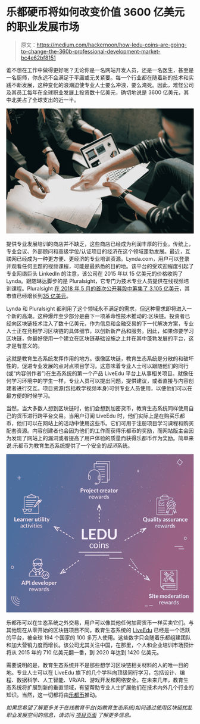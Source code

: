# 乐都硬币将如何改变价值 3600 亿美元的职业发展市场

> 原文：<https://medium.com/hackernoon/how-ledu-coins-are-going-to-change-the-360b-professional-development-market-bc4e62bf8151>

谁不想在工作中做得更好呢？无论你是一名网站开发人员，还是一名医生，甚至是一名厨师，你永远不会满足于平庸或无关紧要。每一个行业都在随着新的技术和实践不断发展，这种变化的浪潮迫使专业人士要么冲浪，要么淹死。因此，难怪公司及其员工每年在全球职业发展上投资数十亿美元，确切地说是 3600 亿美元，其中北美占了全球支出的近一半。

![](img/6b6a9913ac7fe95ad839d6963bd0939b.png)

提供专业发展培训的商店并不缺乏，这些商店已经成为利润丰厚的行业。传统上，专业会议、外部顾问和高级学位/认证项目的经济在这个领域蓬勃发展。最近，互联网已经成为一种更方便、更经济的专业培训资源。Lynda.com，用户可以登录并观看任何主题的视频课程，可能是最熟悉的目的地。该平台的受欢迎程度引起了专业网络巨头 LinkedIn 的注意，该公司在 2015 年以 15 亿美元的价格收购了 Lynda。跟随琳达脚步的是 Pluralsight，它专门为技术专业人员提供在线视频培训课程。Pluralsight [在 2018 年 5 月的首次公开募股中筹集了 3.105 亿美元](https://seekingalpha.com/article/4175341-pluralsight-absurdly-expensive-ipo)，其市值已经增长到[35 亿美元](https://ycharts.com/companies/PS/market_cap)。

Lynda 和 Pluralsight 都利用了这个领域永不满足的需求，但这种需求即将进入一个新的高潮。这种爆炸至少部分是由下一项革命性技术推动的:区块链。投资者已经向区块链技术注入了数十亿美元，作为信息和金融交易的下一代解决方案，专业人士正在竞相学习区块链的具体细节，以创新新产品和服务。因此，如果你要学习区块链，你最好使用一个建立在区块链基础设施之上并在其中蓬勃发展的平台，这才是有意义的。

这就是教育生态系统发挥作用的地方。很像区块链，教育生态系统是分散的和破坏性的，促进专业发展的点对点项目学习。这意味着专业人士可以跟随他们的同行(或“内容创作者”)在生态系统的第一个产品 LiveEdu 平台上从事相关项目。就像任何学习环境中的学生一样，专业人员可以提出问题，提供建议，或者直接与内容创建者进行交互。项目资源(包括教学视频本身)可供专业人员使用，以便他们可以在最方便的时候学习。

当然，当大多数人想到区块链时，他们会想到加密货币，教育生态系统同样使用自己的货币进行跨平台交易。当用户订阅 LiveEdu 时，他们实际上是在购买乐都币，他们可以在网站上的活动中使用这些币。它们可用于注册项目学习课程和购买配套资源。内容创建者也会因为他们的工作而获得乐都币的奖励，而网站版主会因为发现了网站上的漏洞或者提高了用户体验的质量而获得乐都币作为奖励。简单来说:乐都币为教育生态系统提供了一个安全的*经济*系统。

![](img/b8079e717bce66aa91caaa04d61d8a58.png)

乐都币可以在生态系统之外交易，用户可以像其他任何加密货币一样买卖它们。与其他现在从零开始的区块链项目不同，教育生态系统的 [LiveEdu](https://ledu.education-ecosystem.com/the-product) 已经是一个活跃的平台，被全球 194 个国家的 100 多万人使用。这些数字只会随着乐都组建团队和加大营销力度而增长。该公司尤其关注中国，在那里，个人和企业培训市场预计将从 2015 年的 710 亿美元翻一番，到 2020 年达到 1420 亿美元。

需要说明的是，教育生态系统并不是那些想学习区块链相关材料的人的唯一目的地。专业人士可以在 LiveEdu 旗下的几个学科向顶级同行学习，包括设计、编程、数据科学、人工智能、VR/AR、游戏开发和网络安全。在未来几年，教育生态系统将扩展到新的垂直领域，有望帮助专业人士扩展他们在技术内外几个行业的知识。当然，这一切都将由[乐都币](https://ledu.education-ecosystem.com/)推动。

*如果您希望了解更多关于在线教育平台(如教育生态系统)如何通过使用区块链扰乱职业发展空间的信息，请访问* [*项目页面*](https://ledu.education-ecosystem.com/) *了解更多信息。*
